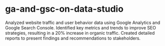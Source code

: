 # ga-and-gsc-on-data-studio
Analyzed website traffic and user behavior data using Google Analytics and Google Search Console. Identified key metrics and trends to improve SEO strategies, resulting in a 20% increase in organic traffic.
Created detailed reports to present findings and recommendations to stakeholders.
